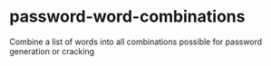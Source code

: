 # password-word-combinations
Combine a list of words into all combinations possible for password generation or cracking
